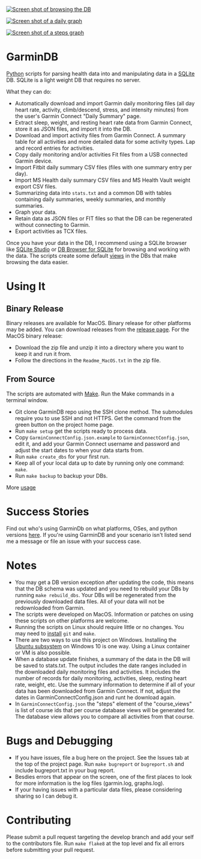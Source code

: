 [![Screen shot of browsing the DB](https://raw.githubusercontent.com/tcgoetz/GarminDB/master/Screenshots/ScreenShot_browsing_sm.jpg)](https://github.com/tcgoetz/GarminDB/wiki/Screenshots)

[![Screen shot of a daily graph](https://raw.githubusercontent.com/tcgoetz/GarminDB/master/Screenshots/Screen_Shot_daily_graph_sm.jpg)](https://github.com/tcgoetz/GarminDB/wiki/Screenshots)

[![Screen shot of a steps graph](https://raw.githubusercontent.com/tcgoetz/GarminDB/master/Screenshots/Screen_Shot_steps_graph_sm.jpg)](https://github.com/tcgoetz/GarminDB/wiki/Screenshots)

# GarminDB

[Python](https://www.python.org/) scripts for parsing health data into and manipulating data in a [SQLite](http://sqlite.org/) DB. SQLite is a light weight DB that requires no server.

What they can do:
* Automatically download and import Garmin daily monitoring files (all day heart rate, activity, climb/descend, stress, and intensity minutes) from the user's Garmin Connect "Daily Summary" page.
* Extract sleep, weight, and resting heart rate data from Garmin Connect, store it as JSON files, and import it into the DB.
* Download and import activity files from Garmin Connect. A summary table for all activities and more detailed data for some activity types. Lap and record entries for activities.
* Copy daily monitoring and/or activities Fit files from a USB connected Garmin device.
* Import Fitbit daily summary CSV files (files with one summary entry per day).
* Import MS Health daily summary CSV files and MS Health Vault weight export CSV files.
* Summarizing data into `stats.txt` and a common DB with tables containing daily summaries, weekly summaries, and monthly summaries.
* Graph your data.
* Retain data as JSON files or FIT files so that the DB can be regenerated without connecting to Garmin.
* Export activities as TCX files.

Once you have your data in the DB, I recommend using a SQLite browser like [SQLite Studio](http://sqlitestudio.pl) or [DB Browser for SQLite](https://sqlitebrowser.org/) for browsing and working with the data. The scripts create some default [views](http://www.tutorialspoint.com/sqlite/sqlite_views.htm) in the DBs that make browsing the data easier.

# Using It

## Binary Release

Binary releases are available for MacOS. Binary release for other platforms may be added. You can download releases from the [release page](https://github.com/tcgoetz/GarminDB/releases).
For the MacOS binary release:
* Download the zip file and unzip it into a directory where you want to keep it and run it from.
* Follow the directions in the `Readme_MacOS.txt` in the zip file.

## From Source

The scripts are automated with [Make](https://www.gnu.org/software/make/manual/make.html). Run the Make commands in a terminal window.

* Git clone GarminDB repo using the SSH clone method. The submodules require you to use SSH and not HTTPS. Get the command from the green button on the project home page.
* Run `make setup` get the scripts ready to process data.
* Copy `GarminConnectConfig.json.example` to `GarminConnectConfig.json`, edit it, and add your Garmin Connect username and password and adjust the start dates to when your data starts from.
* Run `make create_dbs` for your first run.
* Keep all of your local data up to date by running only one command: `make`.
* Run `make backup` to backup your DBs.

More [usage](https://github.com/tcgoetz/GarminDB/wiki/Usage)

# Success Stories

Find out who's using GarminDb on what platforms, OSes, and python versions [here](https://github.com/tcgoetz/GarminDB/wiki/Success-Stories). If you're using GarminDB and your scenario isn't listed send me a message or file an issue with your success case.

# Notes

* You may get a DB version exception after updating the code, this means that the DB schema was updated and you need to rebuild your DBs by running `make rebuild_dbs`. Your DBs will be regenerated from the previously downloaded data files. All of your data will not be redownloaded from Garmin.
* The scripts were developed on MacOS. Information or patches on using these scripts on other platforms are welcome.
* Running the scripts on Linux should require little or no changes. You may need to [install](https://github.com/tcgoetz/GarminDB/wiki/Usage) `git` and `make`.
* There are two ways to use this project on Windows. Installing the [Ubuntu subsystem](https://www.howtogeek.com/249966/how-to-install-and-use-the-linux-bash-shell-on-windows-10/) on Windows 10 is one way. Using a Linux container or VM is also possible.
* When a database update finishes, a summary of the data in the DB will be saved to stats.txt. The output includes the date ranges included in the downloaded daily monitoring files and activities. It includes the number of records for daily monitoring, activities, sleep, resting heart rate, weight, etc. Use the summary information to determine if all of your data has been downloaded from Garmin Connect. If not, adjust the dates in GarminConnectConfig.json and runt he download again.
* In `GarminConnectConfig.json` the "steps" element of the "course_views" is list of course ids that per course database views will be generated for. The database view allows you to compare all activities from that course.

# Bugs and Debugging

* If you have issues, file a bug here on the project. See the Issues tab at the top of the project page. Run `make bugreport` or `bugreport.sh` and include bugreport.txt in your bug report.
* Besdies errors that appear on the screen, one of the first places to look for more information is the log files (garmin.log, graphs.log).
* If your having issues with a particular data files, please considering sharing so I can debug it.

# Contributing

Please submit a pull request targeting the develop branch and add your self to the contributors file. Run `make flake8` at the top level and fix all errors before submitting your pull request.
